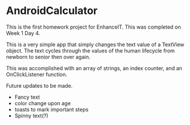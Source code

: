 # AndroidCalculator

This is the first homework project for EnhanceIT. This was completed on Week 1 Day 4.

This is a very simple app that simply changes the text value of a TextView object. 
The text cycles through the values of the human lifecycle from newborn to senior then over again.

This was accomplished with an array of strings, an index counter, and an OnClickListener function. 

Future updates to be made.
  - Fancy text
  - color change upon age
  - toasts to mark important steps
  - Spinny text(?)
